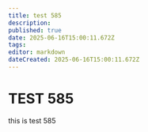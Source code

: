 ```yaml
---
title: test 585
description: 
published: true
date: 2025-06-16T15:00:11.672Z
tags: 
editor: markdown
dateCreated: 2025-06-16T15:00:11.672Z
---
```


# TEST 585
this is test 585
